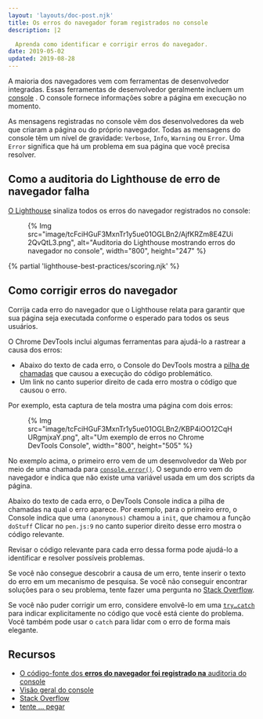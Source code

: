 ```yaml
---
layout: 'layouts/doc-post.njk'
title: Os erros do navegador foram registrados no console
description: |2

  Aprenda como identificar e corrigir erros do navegador.
date: 2019-05-02
updated: 2019-08-28
---
```


A maioria dos navegadores vem com ferramentas de desenvolvedor integradas. Essas ferramentas de desenvolvedor geralmente incluem um [console](https://developers.google.com/web/tools/chrome-devtools/console/) . O console fornece informações sobre a página em execução no momento.

As mensagens registradas no console vêm dos desenvolvedores da web que criaram a página ou do próprio navegador. Todas as mensagens do console têm um nível de gravidade: `Verbose`, `Info`, `Warning` ou `Error`. Uma `Error` significa que há um problema em sua página que você precisa resolver.

## Como a auditoria do Lighthouse de erro de navegador falha

[O Lighthouse](https://developers.google.com/web/tools/lighthouse/) sinaliza todos os erros do navegador registrados no console:

<figure>{% Img src="image/tcFciHGuF3MxnTr1y5ue01OGLBn2/AjfKRZm8E4ZUi2QvQtL3.png", alt="Auditoria do Lighthouse mostrando erros do navegador no console", width="800", height="247" %}</figure>

{% partial 'lighthouse-best-practices/scoring.njk' %}

## Como corrigir erros do navegador

Corrija cada erro do navegador que o Lighthouse relata para garantir que sua página seja executada conforme o esperado para todos os seus usuários.

O Chrome DevTools inclui algumas ferramentas para ajudá-lo a rastrear a causa dos erros:

- Abaixo do texto de cada erro, o Console do DevTools mostra a [pilha de chamadas](https://developer.mozilla.org/docs/Glossary/Call_stack) que causou a execução do código problemático.
- Um link no canto superior direito de cada erro mostra o código que causou o erro.

Por exemplo, esta captura de tela mostra uma página com dois erros:

<figure>{% Img src="image/tcFciHGuF3MxnTr1y5ue01OGLBn2/KBP4iOO12CqHURgmjxaY.png", alt="Um exemplo de erros no Chrome DevTools Console", width="800", height="505" %}</figure>

No exemplo acima, o primeiro erro vem de um desenvolvedor da Web por meio de uma chamada para [`console.error()`](/docs/devtools/console/api/#error). O segundo erro vem do navegador e indica que não existe uma variável usada em um dos scripts da página.

Abaixo do texto de cada erro, o DevTools Console indica a pilha de chamadas na qual o erro aparece. Por exemplo, para o primeiro erro, o Console indica que uma `(anonymous)` chamou a `init`, que chamou a função `doStuff` Clicar no `pen.js:9` no canto superior direito desse erro mostra o código relevante.

Revisar o código relevante para cada erro dessa forma pode ajudá-lo a identificar e resolver possíveis problemas.

Se você não consegue descobrir a causa de um erro, tente inserir o texto do erro em um mecanismo de pesquisa. Se você não conseguir encontrar soluções para o seu problema, tente fazer uma pergunta no [Stack Overflow](https://stackoverflow.com).

Se você não puder corrigir um erro, considere envolvê-lo em uma [`try…catch`](https://developer.mozilla.org/docs/Web/JavaScript/Reference/Statements/try...catch) para indicar explicitamente no código que você está ciente do problema. Você também pode usar o `catch` para lidar com o erro de forma mais elegante.

## Recursos

- [O código-fonte dos **erros do navegador foi registrado na** auditoria do console](https://github.com/GoogleChrome/lighthouse/blob/master/lighthouse-core/audits/errors-in-console.js)
- [Visão geral do console](https://developers.google.com/web/tools/chrome-devtools/console/)
- [Stack Overflow](https://stackoverflow.com/)
- [tente … pegar](https://developer.mozilla.org/docs/Web/JavaScript/Reference/Statements/try...catch)
